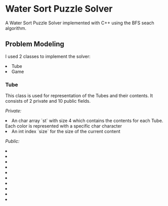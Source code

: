 # Water Sort Puzzle Solver

A Water Sort Puzzle Solver implemented with C++ using the BFS seach algorithm.

## Problem Μodeling

I used 2 classes to implement the solver:
<li>Tube</li>
<li>Game</li>

### Tube

This class is used for representation of the Tubes and their contents.
It consists of 2 private and 10 public fields.

*Private:*
<li>An char array `st` with size 4 which contains the contents for each Tube. Each color is represented with a specific char character</li>
<li>An int index `size` for the size of the current content</li>

*Public:*
<li></li>
<li></li>
<li></li>
<li></li>
<li></li>
<li></li>
<li></li>
<li></li>
<li></li>
<li></li>
